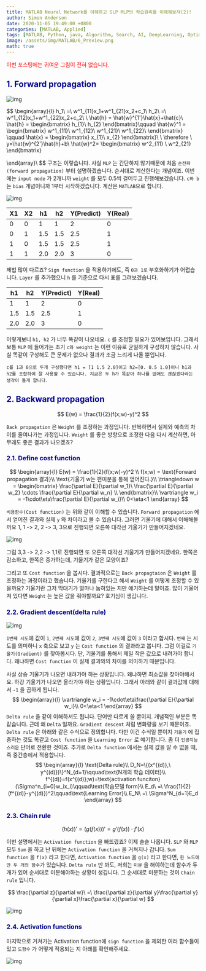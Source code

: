 ```yaml
---
title: MATLAB Neural Network를 이해하고 SLP MLP의 학습원리를 이해해보자(2)!
author: Simon Anderson
date: 2020-11-05 19:49:00 +0800
categories: [MATLAB, Applied]
tags: [MATLAB, Python, java, Algorithm, Search, AI, DeepLearning, Optimization, Heuristics]
image: /assets/img/MATLAB/6_Preview.png
math: true
---
```


<span style="color:red">이번 포스팅에는 귀여운 그림이 전혀 없습니다.</span>

## <span style="color:darkblue">1. Forward propagation</span>

[Forward propagation]: https://simonwithwoogi.github.io/SimonWithWoogi.github.io/posts/matlabneuralnet1/	"Neuralnet1"

![img](/assets/img/MATLAB/5_11.png)

$$
\begin{array}{l}
h_1\ =\ w^1_{11}x_1+w^1_{21}x_2+c_1\\
h_2\ =\ w^1_{12}x_1+w^1_{22}x_2+c_2\\
\\
\hat{h} = \hat{w}^{1'}\hat{x}+\hat{c}\\
\hat{h} = \begin{bmatrix}
h_{1}\\
h_{2}
\end{bmatrix}\qquad
\hat{w}^1 = \begin{bmatrix}
w^1_{11}\ w^1_{12}\\
w^1_{21}\ w^1_{22}\\
\end{bmatrix} \qquad
\hat{x} = \begin{bmatrix}
x_{1}\\
x_{2}
\end{bmatrix}\\
\\
\therefore \ y=\hat{w}^{2'}\hat{h}+b\\
\hat{w}^2=  \begin{bmatrix}
w^2_{11} \\
w^2_{21}
\end{bmatrix}

\end{array}\\
$$
구조는 이렇습니다. 사실 `MLP` 는 간단하지 않기때문에 처음 `순전파(forward propagation)` 부터 설명하겠습니다. 순서대로 계산한다는 개념이죠. 이번에는 `input node` 가 2개니까 `weight` 를 모두 0.5씩 걸어두고 진행해보겠습니다. `c와 b` 는 `bias` 개념이니까 1부터 시작하겠습니다. 계산은 `MATLAB`으로 합니다.

![img](/assets/img/MATLAB/5_12.png)

| X1   | X2   | h1   | h2   | Y(Predict) | Y(Real) |
| ---- | ---- | ---- | ---- | ---------- | ------- |
| 0    | 0    | 1    | 1    | 2          | 0       |
| 0    | 1    | 1.5  | 1.5  | 2.5        | 1       |
| 1    | 0    | 1.5  | 1.5  | 2.5        | 1       |
| 1    | 1    | 2.0  | 2.0  | 3          | 0       |

제법 많이 다르죠? `Sign function` 을 적용하기에도, 즉  `0과 1로` 부호화하기가 어렵습니다. `Layer` 를 추가했으니 `h` 를 기준으로 다시 표를 그려보겠습니다.

| h1   | h2   | Y(Predict) | Y(Real) |
| ---- | ---- | ---------- | ------- |
| 1    | 1    | 2          | 0       |
| 1.5  | 1.5  | 2.5        | 1       |
| 2.0  | 2.0  | 3          | 0       |

이렇게보니 `h1, h2` 가 너무 똑같이 나오네요. `c` 를 조정할 필요가 있어보입니다. 그래서 보통 `MLP` 에 들어가는 초기 `c와 weight` 는 이런 이유로 균일하게 구성하지 않습니다. 사실 똑같이 구성해도 큰 문제가 없으나 결과가 조금 느리게 나올 뿐입니다.

`c를 1과 0으로 두개 구성했다면 h1 = [1 1.5 2.0]이고 h2=[0. 0.5 1.0]이니 h1과 h2를 조합하여 잘 사용할 수 있습니다. 지금은 두 h가 똑같아 하나를 없애도 괜찮겠다라는 생각이 들게 합니다.`   

## <span style="color:darkblue">2. Backward propagation</span>

$$
E(w) = \frac{1}{2}(f(x;w)-y)^2
$$

`Back propagation` 은 `Weight` 를 조정하는 과정입니다. 반복하면서 실제와 예측의 차이를 줄여나가는 과정입니다. `Weight` 를 좋은 방향으로 조정한 다음 다시 계산하면, 아무래도 좋은 결과가 나오겠죠? 

### <span style="color:darkblue">2.1. Define cost function</span>

$$
\begin{array}{l}
E(w) = \frac{1}{2}(f(x;w)-y)^2 \\
f(x;w) = \text{Forward propagation 결과}\\
\text{기울기 w는 편미분을 통해 얻어진다.}\\
\triangledown w = \begin{bmatrix}
\frac{\partial E}{\partial w_1}\ \frac{\partial E}{\partial w_2} \cdots \frac{\partial E}{\partial w_n} \\
\end{bmatrix}\\
\vartriangle w_i = -1\cdot\eta\frac{\partial E}{\partial w_i}\\
0<\eta<1
\end{array}
$$

`비용함수(Cost function)` 는 위와 같이 이해할 수 있습니다. `Forward propagation` 에서 얻어진 결과와 실제 `y` 와 차이라고 볼 수 있습니다. 그러면 기울기에 대해서 이해해볼까요 1, 1 -> 2, 2 -> 3, 3으로 진행되면 오른쪽 대각선 기울기가 만들어지겠네요. 

![img](/assets/img/MATLAB/6_1.png)

그럼 3,3 -> 2,2 -> 1,1로 진행되면 또 오른쪽 대각선 기울기가 만들어지겠네요. 한쪽은 감소하고, 한쪽은 증가하는데, 기울기가 같은 모양이죠?

그리고 또 `Cost function` 을 봅시다. 결과적으로는 `Back propagtaion` 은 `Weight` 를 조정하는 과정이라고 했습니다. 기울기를 구한다고 해서 `Weight` 를 어떻게 조정할 수 있을까요? 기울기란 그저 막대기가 얼마나 눕혀있는 지만 얘기하는데 말이죠. 많이 기울어져 있다면 `Weight` 는 높은 값을 줘야할까요? 호기심이 생깁니다. 

### <span style="color:darkblue">2.2. Gradient descent(delta rule)</span>

![img](/assets/img/MATLAB/6_2.png)

`1번째 시도`에 값이 `1`, `2번째 시도`에 값이 `2`, `3번째 시도`에 값이 `3` 이라고 합시다. `번째` 는 시도를 의미하니 `x` 축으로 보고 `y` 는 `Cost function` 의 결과라고 봅니다. 그럼 이걸로 `기울기(Gradient)` 를 찾아봅시다. 단, 기울기를 통해서 제일 작은 값으로 내려가야 합니다. 왜냐하면 `Cost function` 이 실제 결과와의 차이를 의미하기 때문입니다.

사실 상승 기울기가 나오면 내려가야 하는 상황입니다. 왜냐하면 최소값을 찾아야해서요. 하강 기울기가 나오면 올라가야 하는 상황입니다. 그래서 아래와 같이 결과값에 대해서 `-1` 을 곱하게 됩니다.
$$
\begin{array}{l}
\vartriangle w_i = -1\cdot\eta\frac{\partial E}{\partial w_i}\\
0<\eta<1
\end{array}
$$
`Delta rule` 을 같이 이해하셔도 됩니다. 단어만 다르게 쓸 뿐이지. 개념적인 부분은 똑같습니다. 근데 왜 `Delta` 일까요. `Gradient descent` 처럼 변화량을 보기 때문이죠. `Delta rule` 은 아래와 같은 수식으로 정의합니다. 다만 이건 수식일 뿐이지 `기울기` 에 집중하는 것도 똑같고 `Cost function` 을  `Learning Error` 로 얘기합니다. 좀 더 `인공지능스러운` 단어로 전환한 것이죠. 추가로 `Delta function` 에서는 실제 값을 알 수 없을 때, 즉 중간층에서 적용합니다.
$$
\begin{array}{l}
\text{Delta rule}\\
D_N=\{(x^{(d)},\ y^{(d)})\}^N_{d=1}\qquad\text{N개의 학습 데이터}\\
f^{(d)}=f(x^{(d)};w)=\text{activation funciton}(\Sigma^n_{i=0}w_ix_i)\qquad\text{학습모델 form}\\
E_d\ =\ \frac{1}{2}(f^{(d)}-y^{(d)})^2\qquad\text{Learning Error}\\
E_N\ =\ \Sigma^N_{d=1}E_d
\end{array}
$$


### <span style="color:darkblue">2.3. Chain rule</span>

$$
(h(x))'=(g(f(x)))'=g'(f(x))\cdot f'(x)
$$



이번 설명에서는 `Activation function` 을 빠뜨렸죠? 이제 슬슬 나옵니다. `SLP` 와 `MLP` 모두 `Sum` 을 하고 난 뒤에는 `Activation function` 을 거쳐지나 갑니다. `Sum function` 을 `f(x)` 라고 한다면, `Activation function` 을 `g(x)` 라고 한다면, `한 노드에만 두 개의 함수`가 있습니다. `Delta rule` 만 봐도, 저희는 `미분` 을 해야하는데 함수가 두개가 있어 순서대로 미분해야하는 상황이 생깁니다. 그 순서대로 미분하는 것이 `Chain rule` 입니다.

$$
\frac{\partial z}{\partial w}\ =\ \frac{\partial z}{\partial y}\frac{\partial y}{\partial x}\frac{\partial x}{\partial w}
$$

![img](/assets/img/MATLAB/6_3.png)

### <span style="color:darkblue">2.4. Activation functions</span>

마지막으로 거쳐가는 Activation function에 `sign function` 을 제외한 여러 함수들이 있고 `도함수` 가 어떻게 적용되는 지 아래를 확인해주세요.

![img](/assets/img/MATLAB/6_4.png)
